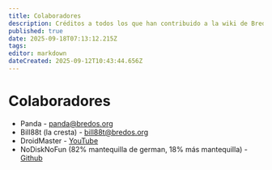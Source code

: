 ```yaml
---
title: Colaboradores
description: Créditos a todos los que han contribuido a la wiki de BredOS!
published: true
date: 2025-09-18T07:13:12.215Z
tags:
editor: markdown
dateCreated: 2025-09-12T10:43:44.656Z
---
```


# Colaboradores

- Panda - <panda@bredos.org>
- Bill88t (la cresta) - <bill88t@bredos.org>
- DroidMaster - [YouTube](https://www.youtube.com/@LinuxDroidMaster)
- NoDiskNoFun (82% mantequilla de german, 18% más mantequilla) - [Github](https://github.com/nodisknofun)
